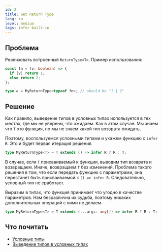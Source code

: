 ```yaml
---
id: 2
title: Get Return Type
lang: ru
level: medium
tags: infer built-in
---
```


## Проблема

Реализовать встроенный `ReturnType<T>`.
Пример использования:

```typescript
const fn = (v: boolean) => {
  if (v) return 1;
  else return 2;
};

type a = MyReturnType<typeof fn>; // should be "1 | 2"
```

## Решение

Как правило, выведение типов в условных типах используется в тех местах, где мы не уверены, что ожидаем.
Как в этом случае.
Мы знаем что `T` это функция, но мы не знаем какой тип возврата ожидать.

Поэтому, воспользуемся условными типами и укажем функцию с `infer R`.
Это и будет первая итерация решения.

```typescript
type MyReturnType<T> = T extends () => infer R ? R : T;
```

В случае, если `T` присваиваемый к функции, выводим тип возврата и возвращаем.
Иначе, возвращаем `T` без изменений.
Проблема такого решения в том, что если передать функцию с параметрами, она перестанет быть присваиваемой к `() => infer R`.
Следовательно, условный тип не сработает.

Выразим в типах, что функция принимает что угодно в качестве параметров.
Нам безразлична их судьба, поэтому никаких дополнительных операций с ними не делаем.

```typescript
type MyReturnType<T> = T extends (...args: any[]) => infer R ? R : T;
```

## Что почитать

- [Условные типы](https://www.typescriptlang.org/docs/handbook/2/conditional-types.html)
- [Выведение типов в условных типах](https://www.typescriptlang.org/docs/handbook/2/conditional-types.html#inferring-within-conditional-types)
